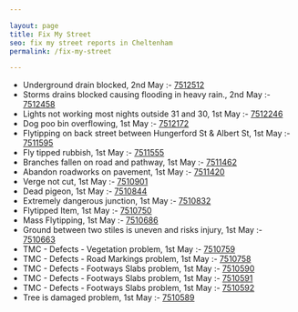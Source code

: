 ```yaml
---

layout: page
title: Fix My Street
seo: fix my street reports in Cheltenham
permalink: /fix-my-street

---
```


<!-- fix_marker starts -->

- Underground drain blocked, 2nd May :- [7512512](https://www.fixmystreet.com/report/7512512)
- Storms drains blocked causing flooding in heavy rain., 2nd May :- [7512458](https://www.fixmystreet.com/report/7512458)
- Lights not working most nights outside 31 and 30, 1st May :- [7512246](https://www.fixmystreet.com/report/7512246)
- Dog poo bin overflowing, 1st May :- [7512172](https://www.fixmystreet.com/report/7512172)
- Flytipping on back street between Hungerford St & Albert St, 1st May :- [7511595](https://www.fixmystreet.com/report/7511595)
- Fly tipped rubbish, 1st May :- [7511555](https://www.fixmystreet.com/report/7511555)
- Branches fallen on road and pathway, 1st May :- [7511462](https://www.fixmystreet.com/report/7511462)
- Abandon roadworks on pavement, 1st May :- [7511420](https://www.fixmystreet.com/report/7511420)
- Verge not cut, 1st May :- [7510901](https://www.fixmystreet.com/report/7510901)
- Dead pigeon, 1st May :- [7510844](https://www.fixmystreet.com/report/7510844)
- Extremely dangerous junction, 1st May :- [7510832](https://www.fixmystreet.com/report/7510832)
- Flytipped Item, 1st May :- [7510750](https://www.fixmystreet.com/report/7510750)
- Mass Flytipping, 1st May :- [7510686](https://www.fixmystreet.com/report/7510686)
- Ground between two stiles is uneven and risks injury, 1st May :- [7510663](https://www.fixmystreet.com/report/7510663)
- TMC - Defects - Vegetation problem, 1st May :- [7510759](https://www.fixmystreet.com/report/7510759)
- TMC - Defects - Road Markings problem, 1st May :- [7510758](https://www.fixmystreet.com/report/7510758)
- TMC - Defects - Footways Slabs problem, 1st May :- [7510590](https://www.fixmystreet.com/report/7510590)
- TMC - Defects - Footways Slabs problem, 1st May :- [7510591](https://www.fixmystreet.com/report/7510591)
- TMC - Defects - Footways Slabs problem, 1st May :- [7510592](https://www.fixmystreet.com/report/7510592)
- Tree is damaged problem, 1st May :- [7510589](https://www.fixmystreet.com/report/7510589)

<!-- fix_marker ends -->